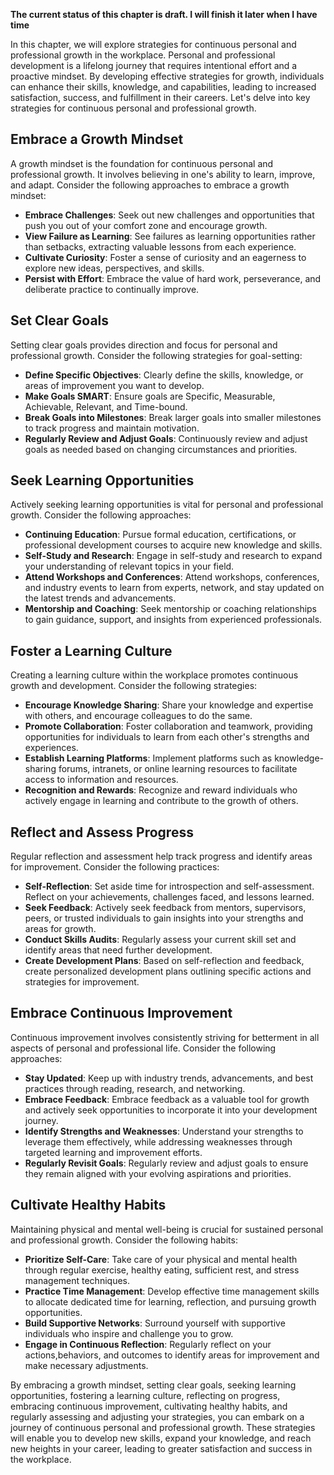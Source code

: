 **The current status of this chapter is draft. I will finish it later when I have time**

In this chapter, we will explore strategies for continuous personal and professional growth in the workplace. Personal and professional development is a lifelong journey that requires intentional effort and a proactive mindset. By developing effective strategies for growth, individuals can enhance their skills, knowledge, and capabilities, leading to increased satisfaction, success, and fulfillment in their careers. Let's delve into key strategies for continuous personal and professional growth.

Embrace a Growth Mindset
------------------------

A growth mindset is the foundation for continuous personal and professional growth. It involves believing in one's ability to learn, improve, and adapt. Consider the following approaches to embrace a growth mindset:

* **Embrace Challenges**: Seek out new challenges and opportunities that push you out of your comfort zone and encourage growth.
* **View Failure as Learning**: See failures as learning opportunities rather than setbacks, extracting valuable lessons from each experience.
* **Cultivate Curiosity**: Foster a sense of curiosity and an eagerness to explore new ideas, perspectives, and skills.
* **Persist with Effort**: Embrace the value of hard work, perseverance, and deliberate practice to continually improve.

Set Clear Goals
---------------

Setting clear goals provides direction and focus for personal and professional growth. Consider the following strategies for goal-setting:

* **Define Specific Objectives**: Clearly define the skills, knowledge, or areas of improvement you want to develop.
* **Make Goals SMART**: Ensure goals are Specific, Measurable, Achievable, Relevant, and Time-bound.
* **Break Goals into Milestones**: Break larger goals into smaller milestones to track progress and maintain motivation.
* **Regularly Review and Adjust Goals**: Continuously review and adjust goals as needed based on changing circumstances and priorities.

Seek Learning Opportunities
---------------------------

Actively seeking learning opportunities is vital for personal and professional growth. Consider the following approaches:

* **Continuing Education**: Pursue formal education, certifications, or professional development courses to acquire new knowledge and skills.
* **Self-Study and Research**: Engage in self-study and research to expand your understanding of relevant topics in your field.
* **Attend Workshops and Conferences**: Attend workshops, conferences, and industry events to learn from experts, network, and stay updated on the latest trends and advancements.
* **Mentorship and Coaching**: Seek mentorship or coaching relationships to gain guidance, support, and insights from experienced professionals.

Foster a Learning Culture
-------------------------

Creating a learning culture within the workplace promotes continuous growth and development. Consider the following strategies:

* **Encourage Knowledge Sharing**: Share your knowledge and expertise with others, and encourage colleagues to do the same.
* **Promote Collaboration**: Foster collaboration and teamwork, providing opportunities for individuals to learn from each other's strengths and experiences.
* **Establish Learning Platforms**: Implement platforms such as knowledge-sharing forums, intranets, or online learning resources to facilitate access to information and resources.
* **Recognition and Rewards**: Recognize and reward individuals who actively engage in learning and contribute to the growth of others.

Reflect and Assess Progress
---------------------------

Regular reflection and assessment help track progress and identify areas for improvement. Consider the following practices:

* **Self-Reflection**: Set aside time for introspection and self-assessment. Reflect on your achievements, challenges faced, and lessons learned.
* **Seek Feedback**: Actively seek feedback from mentors, supervisors, peers, or trusted individuals to gain insights into your strengths and areas for growth.
* **Conduct Skills Audits**: Regularly assess your current skill set and identify areas that need further development.
* **Create Development Plans**: Based on self-reflection and feedback, create personalized development plans outlining specific actions and strategies for improvement.

Embrace Continuous Improvement
------------------------------

Continuous improvement involves consistently striving for betterment in all aspects of personal and professional life. Consider the following approaches:

* **Stay Updated**: Keep up with industry trends, advancements, and best practices through reading, research, and networking.
* **Embrace Feedback**: Embrace feedback as a valuable tool for growth and actively seek opportunities to incorporate it into your development journey.
* **Identify Strengths and Weaknesses**: Understand your strengths to leverage them effectively, while addressing weaknesses through targeted learning and improvement efforts.
* **Regularly Revisit Goals**: Regularly review and adjust goals to ensure they remain aligned with your evolving aspirations and priorities.

Cultivate Healthy Habits
------------------------

Maintaining physical and mental well-being is crucial for sustained personal and professional growth. Consider the following habits:

* **Prioritize Self-Care**: Take care of your physical and mental health through regular exercise, healthy eating, sufficient rest, and stress management techniques.
* **Practice Time Management**: Develop effective time management skills to allocate dedicated time for learning, reflection, and pursuing growth opportunities.
* **Build Supportive Networks**: Surround yourself with supportive individuals who inspire and challenge you to grow.
* **Engage in Continuous Reflection**: Regularly reflect on your actions,behaviors, and outcomes to identify areas for improvement and make necessary adjustments.

By embracing a growth mindset, setting clear goals, seeking learning opportunities, fostering a learning culture, reflecting on progress, embracing continuous improvement, cultivating healthy habits, and regularly assessing and adjusting your strategies, you can embark on a journey of continuous personal and professional growth. These strategies will enable you to develop new skills, expand your knowledge, and reach new heights in your career, leading to greater satisfaction and success in the workplace.
